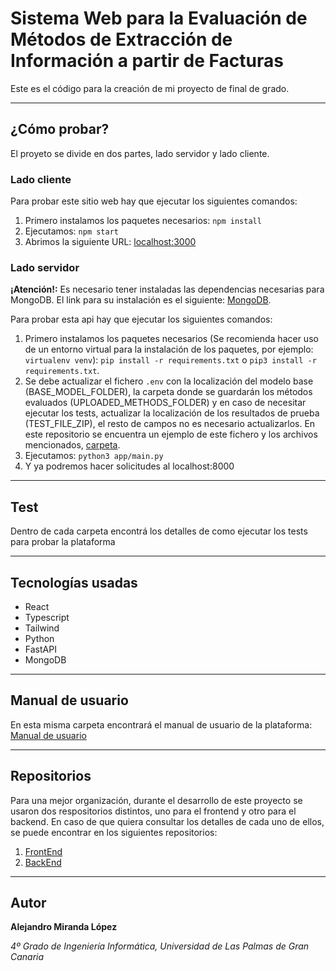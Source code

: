 # Sistema Web para la Evaluación de Métodos de Extracción de Información a partir de Facturas

Este es el código para la creación de mi proyecto de final de grado.

---

## ¿Cómo probar?
El proyeto se divide en dos partes, lado servidor y lado cliente.

### Lado cliente
Para probar este sitio web hay que ejecutar los siguientes comandos:
1. Primero instalamos los paquetes necesarios:
`npm install`
2. Ejecutamos:
`npm start`
3. Abrimos la siguiente URL: [localhost:3000](http://localhost:3000/)

### Lado servidor
<b>¡Atención!:</b> Es necesario tener instaladas las dependencias necesarias para MongoDB. El link para su instalación es el siguiente: [MongoDB](https://www.mongodb.com/try/download/community).

Para probar esta api hay que ejecutar los siguientes comandos:
1. Primero instalamos los paquetes necesarios (Se recomienda hacer uso de un entorno virtual para la instalación de los paquetes, por ejemplo: `virtualenv venv`):
`pip install -r requirements.txt` o `pip3 install -r requirements.txt`.
2. Se debe actualizar el fichero `.env` con la localización del modelo base (BASE_MODEL_FOLDER), la carpeta donde se guardarán los métodos evaluados (UPLOADED_METHODS_FOLDER) y en caso de necesitar ejecutar los tests, actualizar la localización de los resultados de prueba (TEST_FILE_ZIP), el resto de campos no es necesario actualizarlos. En este repositorio se encuentra un ejemplo de este fichero y los archivos mencionados, [carpeta](./tfg-backend/evaluation_examples/).
3. Ejecutamos:
`python3 app/main.py`
4. Y ya podremos hacer solicitudes al localhost:8000

---

## Test
Dentro de cada carpeta encontrá los detalles de como ejecutar los tests para probar la plataforma

---

## Tecnologías usadas
* React
* Typescript
* Tailwind
* Python
* FastAPI
* MongoDB

---

## Manual de usuario
En esta misma carpeta encontrará el manual de usuario de la plataforma: [Manual de usuario](Manual_Usuario.pdf)

---

## Repositorios
Para una mejor organización, durante el desarrollo de este proyecto se usaron dos respositorios distintos, uno para el frontend y otro para el backend. En caso de que quiera consultar los detalles de cada uno de ellos, se puede encontrar en los siguientes repositorios:
1. [FrontEnd](https://github.com/alemiranda1105/tfg-frontend)
2. [BackEnd](https://github.com/alemiranda1105/tfg-backend)

---

## Autor
__Alejandro Miranda López__

_4º Grado de Ingeniería Informática, Universidad de Las Palmas de Gran Canaria_

